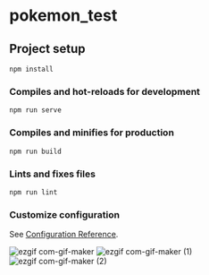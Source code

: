 # pokemon_test

## Project setup
```
npm install
```

### Compiles and hot-reloads for development
```
npm run serve
```

### Compiles and minifies for production
```
npm run build
```

### Lints and fixes files
```
npm run lint
```

### Customize configuration
See [Configuration Reference](https://cli.vuejs.org/config/).


![ezgif com-gif-maker](https://user-images.githubusercontent.com/47923495/215668625-4d0ef411-e967-4625-86fa-59559536d163.gif)
![ezgif com-gif-maker (1)](https://user-images.githubusercontent.com/47923495/215669313-3fd4d85f-f631-42f0-8a22-ef1b035a8720.gif)
![ezgif com-gif-maker (2)](https://user-images.githubusercontent.com/47923495/215669474-369a245e-9282-43ba-9ddd-3b18917bf483.gif)
